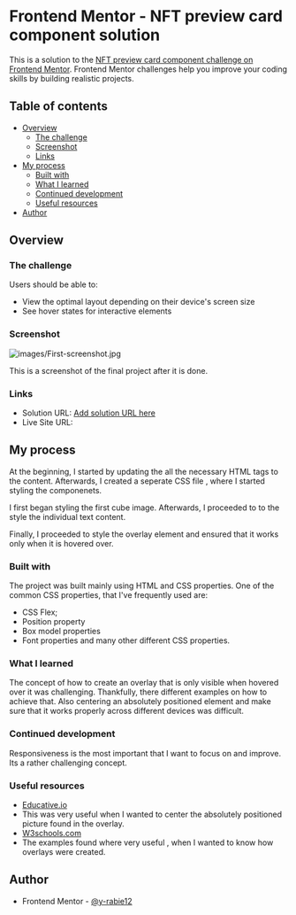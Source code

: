 # Frontend Mentor - NFT preview card component solution

This is a solution to the [NFT preview card component challenge on Frontend Mentor](https://www.frontendmentor.io/challenges/nft-preview-card-component-SbdUL_w0U). Frontend Mentor challenges help you improve your coding skills by building realistic projects. 

## Table of contents

- [Overview](#overview)
  - [The challenge](#the-challenge)
  - [Screenshot](#screenshot)
  - [Links](#links)
- [My process](#my-process)
  - [Built with](#built-with)
  - [What I learned](#what-i-learned)
  - [Continued development](#continued-development)
  - [Useful resources](#useful-resources)
- [Author](#author)


## Overview

### The challenge

Users should be able to:

- View the optimal layout depending on their device's screen size
- See hover states for interactive elements

### Screenshot

![images/First-screenshot.jpg]()

This is a screenshot of the final project after it is done.


### Links

- Solution URL: [Add solution URL here](https://your-solution-url.com)
- Live Site URL: [](https://preview-card-frontend.netlify.app/)

## My process

At the beginning, I started by updating the all the necessary HTML tags to the content. Afterwards, I created a seperate CSS file , where I started styling the componenets. 

I first began styling the first cube image. Afterwards, I proceeded to to the style the individual text content.

Finally, I proceeded to style the overlay element and ensured that it works only when it is hovered over.


### Built with

The project was built mainly using HTML and CSS properties. One of the common CSS properties, that I've frequently used are:
- CSS Flex;
- Position property
- Box model properties
- Font properties
and many other different CSS properties.

### What I learned

The concept of how to create an overlay that is only visible when hovered over it was challenging. Thankfully, there different examples on how to  achieve that. Also centering an absolutely positioned element and make sure that it works properly  across different devices was difficult.



### Continued development

Responsiveness is the most important that I want to focus on and improve. Its a rather challenging concept.

### Useful resources

- [Educative.io](https://www.educative.io/edpresso/how-to-center-an-absolutely-positioned-element-inside-its-parent) 
- This was very useful when I wanted to center the absolutely positioned picture found in the overlay.
- [W3schools.com](https://www.w3schools.com/howto/howto_css_image_overlay.asp) 
- The examples found where very useful , when I wanted to know how overlays were created.

## Author

- Frontend Mentor - [@y-rabie12](https://www.frontendmentor.io/profile/y-rabie12)


